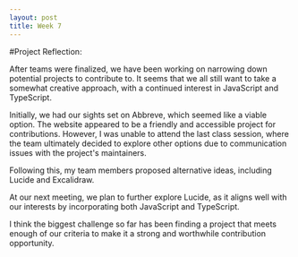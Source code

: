 ```yaml
---
layout: post
title: Week 7
---
```

#Project Reflection:

After teams were finalized, we have been working on narrowing down potential projects to contribute to. It seems that we all still want to take a somewhat creative approach, with a continued interest in JavaScript and TypeScript.

Initially, we had our sights set on Abbreve, which seemed like a viable option. The website appeared to be a friendly and accessible project for contributions. However, I was unable to attend the last class session, where the team ultimately decided to explore other options due to communication issues with the project's maintainers.
 <!--more-->

Following this, my team members proposed alternative ideas, including Lucide and Excalidraw.

At our next meeting, we plan to further explore Lucide, as it aligns well with our interests by incorporating both JavaScript and TypeScript.

I think the biggest challenge so far has been finding a project that meets enough of our criteria to make it a strong and worthwhile contribution opportunity.











